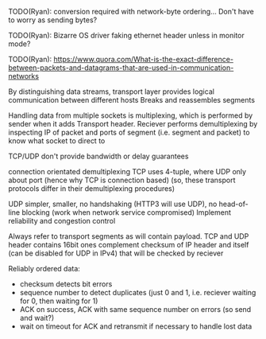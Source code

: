 <!-- SPDX-License-Identifier: zlib-acknowledgement -->

TODO(Ryan): conversion required with network-byte ordering... Don't have to worry as sending bytes?

TODO(Ryan): Bizarre OS driver faking ethernet header unless in monitor mode?

TODO(Ryan): https://www.quora.com/What-is-the-exact-difference-between-packets-and-datagrams-that-are-used-in-communication-networks

By distinguishing data streams, transport layer provides logical communication between different hosts
Breaks and reassembles segments

Handling data from multiple sockets is multiplexing, which is performed by sender when it adds Transport header.
Reciever performs demultiplexing by inspecting IP of packet and ports of segment (i.e. segment and packet) to know what socket to direct to

TCP/UDP don't provide bandwidth or delay guarantees

connection orientated demultiplexing TCP uses 4-tuple, where UDP only about port (hence why TCP is connection based)
(so, these transport protocols differ in their demultiplexing procedures)

UDP simpler, smaller, no handshaking (HTTP3 will use UDP), no head-of-line blocking (work when network service compromised)
Implement reliability and congestion control

Always refer to transport segments as will contain payload. 
TCP and UDP header contains 16bit ones complement checksum of IP header and itself (can be disabled for UDP in IPv4) that will be checked by reciever

Reliably ordered data:
* checksum detects bit errors
* sequence number to detect duplicates (just 0 and 1, i.e. reciever waiting for 0, then waiting for 1)
* ACK on success, ACK with same sequence number on errors (so send and wait?)
* wait on timeout for ACK and retransmit if necessary to handle lost data

